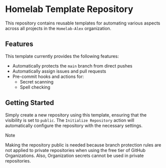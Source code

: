 # Homelab Template Repository
This repository contains reusable templates for automating various aspects across all projects in the 
`Homelab-Alex` organization.

## Features
This template currently provides the following features:

* Automatically protects the `main` branch from direct pushes
* Automatically assign issues and pull requests
* Pre-commit hooks and actions for:
  * Secret scanning
  * Spell checking

## Getting Started
Simply create a new repository using this template, ensuring that the visibility is set to `public`. 
The `Initialize Repository` action will automatically configure the repository with the necessary settings.

> [!NOTE]
> Making the repository public is needed because branch protection rules are not applied to private
> repositories when using the free tier of GitHub Organizations. Also, Organization secrets cannot be
> used in private repositories.
